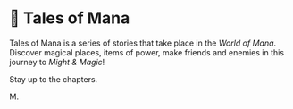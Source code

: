 # 📖 Tales of Mana

Tales of Mana is a series of stories that take place in the _World of Mana_.
Discover magical places, items of power, make friends and enemies in this journey to _Might & Magic_!

Stay up to the chapters.

M.
